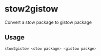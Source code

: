 # stow2gistow

Convert a stow package to gistow package

## Usage

```sh
stow2gistow <stow package> <gistow packge>
```
